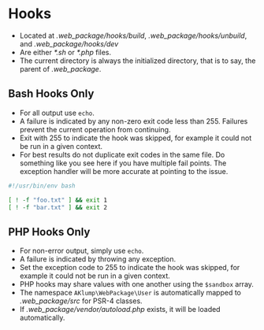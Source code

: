 <!--
id: hooks
tags: ''
-->

# Hooks

* Located at _.web_package/hooks/build_, _.web_package/hooks/unbuild_, and _.web_package/hooks/dev_
* Are either _*.sh_ or _*.php_ files.
* The current directory is always the initialized directory, that is to say, the parent of _.web_package_.

## Bash Hooks Only

* For all output use `echo`.
* A failure is indicated by any non-zero exit code less than 255. Failures prevent the current operation from continuing.
* Exit with 255 to indicate the hook was skipped, for example it could not be run in a given context.
* For best results do not duplicate exit codes in the same file. Do something like you see here if you have multiple fail points. The exception handler will be more accurate at pointing to the issue.

```bash
#!/usr/bin/env bash

[ ! -f "foo.txt" ] && exit 1
[ ! -f "bar.txt" ] && exit 2
```

## PHP Hooks Only

* For non-error output, simply use `echo`.
* A failure is indicated by throwing any exception.
* Set the exception code to 255 to indicate the hook was skipped, for example it could not be run in a given context.
* PHP hooks may share values with one another using the `$sandbox` array.
* The namespace `AKlump\WebPackage\User` is automatically mapped to _.web_package/src_ for PSR-4 classes.
* If _.web_package/vendor/autoload.php_ exists, it will be loaded automatically.
